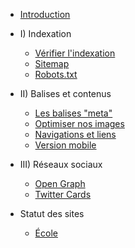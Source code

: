 
* [Introduction](introduction.md)

* I) Indexation

  * [Vérifier l'indexation](debuter.md)
  * [Sitemap](sitemap.md)
  * [Robots.txt](robotstxt.md)

* II) Balises et contenus

  * [Les balises "meta"](meta.md)
  * [Optimiser nos images](image.md)
  * [Navigations et liens](navigations.md)
  * [Version mobile](mobile.md)

* III) Réseaux sociaux

  * [Open Graph](opengraph.md)
  * [Twitter Cards](twittercards.md)
* Statut des sites

  * [École](ecole.md)